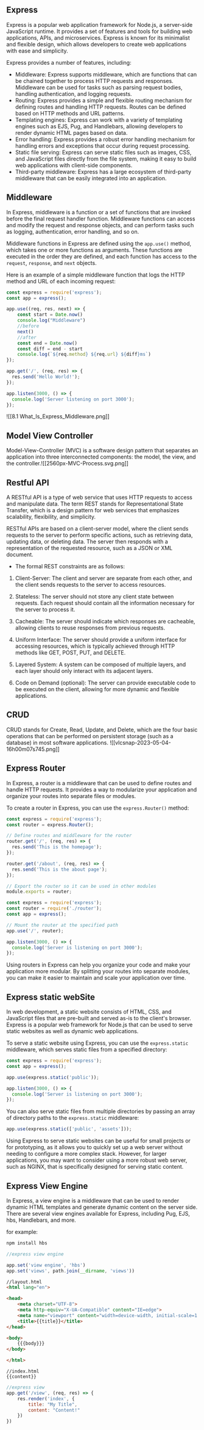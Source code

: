 ## Express

Express is a popular web application framework for Node.js, a server-side JavaScript runtime. It provides a set of features and tools for building web applications, APIs, and microservices. Express is known for its minimalist and flexible design, which allows developers to create web applications with ease and simplicity.

Express provides a number of features, including:

-   Middleware: Express supports middleware, which are functions that can be chained together to process HTTP requests and responses. Middleware can be used for tasks such as parsing request bodies, handling authentication, and logging requests.
-   Routing: Express provides a simple and flexible routing mechanism for defining routes and handling HTTP requests. Routes can be defined based on HTTP methods and URL patterns.
-   Templating engines: Express can work with a variety of templating engines such as EJS, Pug, and Handlebars, allowing developers to render dynamic HTML pages based on data.
-   Error handling: Express provides a robust error handling mechanism for handling errors and exceptions that occur during request processing.
-   Static file serving: Express can serve static files such as images, CSS, and JavaScript files directly from the file system, making it easy to build web applications with client-side components.
-   Third-party middleware: Express has a large ecosystem of third-party middleware that can be easily integrated into an application.


## Middleware

In Express, middleware is a function or a set of functions that are invoked before the final request handler function. Middleware functions can access and modify the request and response objects, and can perform tasks such as logging, authentication, error handling, and so on.

Middleware functions in Express are defined using the `app.use()` method, which takes one or more functions as arguments. These functions are executed in the order they are defined, and each function has access to the `request`, `response`, and `next` objects.

Here is an example of a simple middleware function that logs the HTTP method and URL of each incoming request:

```js
const express = require('express');
const app = express();

app.use((req, res, next) => {
    const start = Date.now()
    console.log("Middleware")
    //before
    next()
    //after
    const end = Date.now()
    const diff = end - start
    console.log(`${req.method} ${req.url} ${diff}ms`)
});

app.get('/', (req, res) => {
  res.send('Hello World!');
});

app.listen(3000, () => {
  console.log('Server listening on port 3000');
});

```
![[8.1 What_Is_Express_Middleware.png]]

## Model View Controller

Model-View-Controller (MVC) is a software design pattern that separates an application into three interconnected components: the model, the view, and the controller.![[2560px-MVC-Process.svg.png]]

## Restful API

A RESTful API is a type of web service that uses HTTP requests to access and manipulate data. The term REST stands for Representational State Transfer, which is a design pattern for web services that emphasizes scalability, flexibility, and simplicity.

RESTful APIs are based on a client-server model, where the client sends requests to the server to perform specific actions, such as retrieving data, updating data, or deleting data. The server then responds with a representation of the requested resource, such as a JSON or XML document.

- The formal REST constraints are as follows:
1.  Client-Server: The client and server are separate from each other, and the client sends requests to the server to access resources.
    
2.  Stateless: The server should not store any client state between requests. Each request should contain all the information necessary for the server to process it.
    
3.  Cacheable: The server should indicate which responses are cacheable, allowing clients to reuse responses from previous requests.
    
4.  Uniform Interface: The server should provide a uniform interface for accessing resources, which is typically achieved through HTTP methods like GET, POST, PUT, and DELETE.
    
5.  Layered System: A system can be composed of multiple layers, and each layer should only interact with its adjacent layers.
    
6.  Code on Demand (optional): The server can provide executable code to be executed on the client, allowing for more dynamic and flexible applications.

## CRUD

CRUD stands for Create, Read, Update, and Delete, which are the four basic operations that can be performed on persistent storage (such as a database) in most software applications.
![[vlcsnap-2023-05-04-16h00m07s745.png]]

## Express Router

In Express, a router is a middleware that can be used to define routes and handle HTTP requests. It provides a way to modularize your application and organize your routes into separate files or modules.

To create a router in Express, you can use the `express.Router()` method:

```js
const express = require('express');
const router = express.Router();

// Define routes and middleware for the router
router.get('/', (req, res) => {
  res.send('This is the homepage');
});

router.get('/about', (req, res) => {
  res.send('This is the about page');
});

// Export the router so it can be used in other modules
module.exports = router;

```

```js
const express = require('express');
const router = require('./router');
const app = express();

// Mount the router at the specified path
app.use('/', router);

app.listen(3000, () => {
  console.log('Server is listening on port 3000');
});
```

Using routers in Express can help you organize your code and make your application more modular. By splitting your routes into separate modules, you can make it easier to maintain and scale your application over time.

## Express static webSite

In web development, a static website consists of HTML, CSS, and JavaScript files that are pre-built and served as-is to the client's browser. Express is a popular web framework for Node.js that can be used to serve static websites as well as dynamic web applications.

To serve a static website using Express, you can use the `express.static` middleware, which serves static files from a specified directory:

```js
const express = require('express');
const app = express();

app.use(express.static('public'));

app.listen(3000, () => {
  console.log('Server is listening on port 3000');
});
```

You can also serve static files from multiple directories by passing an array of directory paths to the `express.static` middleware:

```js
app.use(express.static(['public', 'assets']));
```

Using Express to serve static websites can be useful for small projects or for prototyping, as it allows you to quickly set up a web server without needing to configure a more complex stack. However, for larger applications, you may want to consider using a more robust web server, such as NGINX, that is specifically designed for serving static content.

## Express View Engine

In Express, a view engine is a middleware that can be used to render dynamic HTML templates and generate dynamic content on the server side. There are several view engines available for Express, including Pug, EJS, hbs, Handlebars, and more.

for example:

```js
npm install hbs
```

```js
//express view engine

app.set('view engine', 'hbs')
app.set('views', path.join(__dirname, 'views'))
```

```html
//layout.html
<html lang="en">

<head>
    <meta charset="UTF-8">
    <meta http-equiv="X-UA-Compatible" content="IE=edge">
    <meta name="viewport" content="width=device-width, initial-scale=1.0">
    <title>{{title}}</title>
</head>

<body>
    {{{body}}}
</body>

</html>
```

```hml
//index.html
{{content}}
```

```js
//express view
app.get('/view', (req, res) => {
    res.render('index', {
        title: "My Title",
        content: "Content!"
    })
})
```